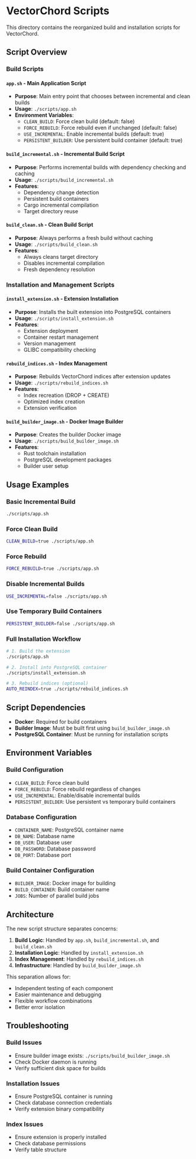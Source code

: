 # VectorChord Scripts

This directory contains the reorganized build and installation scripts for VectorChord.

## Script Overview

### Build Scripts

#### `app.sh` - Main Application Script
- **Purpose**: Main entry point that chooses between incremental and clean builds
- **Usage**: `./scripts/app.sh`
- **Environment Variables**:
  - `CLEAN_BUILD`: Force clean build (default: false)
  - `FORCE_REBUILD`: Force rebuild even if unchanged (default: false)
  - `USE_INCREMENTAL`: Enable incremental builds (default: true)
  - `PERSISTENT_BUILDER`: Use persistent build container (default: true)

#### `build_incremental.sh` - Incremental Build Script
- **Purpose**: Performs incremental builds with dependency checking and caching
- **Usage**: `./scripts/build_incremental.sh`
- **Features**:
  - Dependency change detection
  - Persistent build containers
  - Cargo incremental compilation
  - Target directory reuse

#### `build_clean.sh` - Clean Build Script
- **Purpose**: Always performs a fresh build without caching
- **Usage**: `./scripts/build_clean.sh`
- **Features**:
  - Always cleans target directory
  - Disables incremental compilation
  - Fresh dependency resolution

### Installation and Management Scripts

#### `install_extension.sh` - Extension Installation
- **Purpose**: Installs the built extension into PostgreSQL containers
- **Usage**: `./scripts/install_extension.sh`
- **Features**:
  - Extension deployment
  - Container restart management
  - Version management
  - GLIBC compatibility checking

#### `rebuild_indices.sh` - Index Management
- **Purpose**: Rebuilds VectorChord indices after extension updates
- **Usage**: `./scripts/rebuild_indices.sh`
- **Features**:
  - Index recreation (DROP + CREATE)
  - Optimized index creation
  - Extension verification

#### `build_builder_image.sh` - Docker Image Builder
- **Purpose**: Creates the builder Docker image
- **Usage**: `./scripts/build_builder_image.sh`
- **Features**:
  - Rust toolchain installation
  - PostgreSQL development packages
  - Builder user setup

## Usage Examples

### Basic Incremental Build
```bash
./scripts/app.sh
```

### Force Clean Build
```bash
CLEAN_BUILD=true ./scripts/app.sh
```

### Force Rebuild
```bash
FORCE_REBUILD=true ./scripts/app.sh
```

### Disable Incremental Builds
```bash
USE_INCREMENTAL=false ./scripts/app.sh
```

### Use Temporary Build Containers
```bash
PERSISTENT_BUILDER=false ./scripts/app.sh
```

### Full Installation Workflow
```bash
# 1. Build the extension
./scripts/app.sh

# 2. Install into PostgreSQL container
./scripts/install_extension.sh

# 3. Rebuild indices (optional)
AUTO_REINDEX=true ./scripts/rebuild_indices.sh
```

## Script Dependencies

- **Docker**: Required for build containers
- **Builder Image**: Must be built first using `build_builder_image.sh`
- **PostgreSQL Container**: Must be running for installation scripts

## Environment Variables

### Build Configuration
- `CLEAN_BUILD`: Force clean build
- `FORCE_REBUILD`: Force rebuild regardless of changes
- `USE_INCREMENTAL`: Enable/disable incremental builds
- `PERSISTENT_BUILDER`: Use persistent vs temporary build containers

### Database Configuration
- `CONTAINER_NAME`: PostgreSQL container name
- `DB_NAME`: Database name
- `DB_USER`: Database user
- `DB_PASSWORD`: Database password
- `DB_PORT`: Database port

### Build Container Configuration
- `BUILDER_IMAGE`: Docker image for building
- `BUILD_CONTAINER`: Build container name
- `JOBS`: Number of parallel build jobs

## Architecture

The new script structure separates concerns:

1. **Build Logic**: Handled by `app.sh`, `build_incremental.sh`, and `build_clean.sh`
2. **Installation Logic**: Handled by `install_extension.sh`
3. **Index Management**: Handled by `rebuild_indices.sh`
4. **Infrastructure**: Handled by `build_builder_image.sh`

This separation allows for:
- Independent testing of each component
- Easier maintenance and debugging
- Flexible workflow combinations
- Better error isolation

## Troubleshooting

### Build Issues
- Ensure builder image exists: `./scripts/build_builder_image.sh`
- Check Docker daemon is running
- Verify sufficient disk space for builds

### Installation Issues
- Ensure PostgreSQL container is running
- Check database connection credentials
- Verify extension binary compatibility

### Index Issues
- Ensure extension is properly installed
- Check database permissions
- Verify table structure